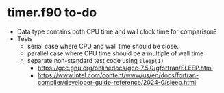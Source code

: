 # timer.f90 to-do

- Data type contains both CPU time and wall clock time for comparison?
- Tests
    - serial case where CPU and wall time should be close.
    - parallel case where CPU time should be a multiple of wall time
    - separate non-standard test code using `sleep(1)`
        - <https://gcc.gnu.org/onlinedocs/gcc-7.5.0/gfortran/SLEEP.html>
        - <https://www.intel.com/content/www/us/en/docs/fortran-compiler/developer-guide-reference/2024-0/sleep.html>
